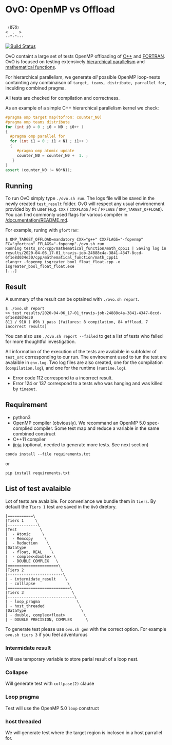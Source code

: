 # OvO: OpenMP vs Offload

```
  ___
 (OvO)
<  .  >
--"-"---
```
[![Build Status](https://travis-ci.org/TApplencourt/OvO.svg?branch=master)](https://travis-ci.org/TApplencourt/OvO)

OvO containt a large set of tests OpenMP offloading of [C++](https://github.com/TApplencourt/OvO/tree/master/test_src/cpp) and [FORTRAN](https://github.com/TApplencourt/OvO/tree/master/test_src/fortran). 
OvO is focused on testing extensively [hierarchical parallelism](https://github.com/TApplencourt/OvO/tree/master/test_src/fortran/hierarchical_parallelism/) and [mathematical functions](https://github.com/TApplencourt/OvO/tree/master/test_src/cpp/mathematical_function/).

For hierarchical parallelism, we generate *all* possible OpenMP loop-nests containting any combinaison of `target, teams, distribute, parrallel for`, inculding combined pragma.

All tests are checked for compilation and correctness.

As an example of a simple C++ hierarchical parallelism kernel we check:
```cpp
#pragma omp target map(tofrom: counter_N0)
#pragma omp teams distribute
for (int i0 = 0 ; i0 < N0 ; i0++ )
{
  #pragma omp parallel for
  for (int i1 = 0 ; i1 < N1 ; i1++ )
  {
     #pragma omp atomic update
     counter_N0 = counter_N0 +  1. ;
   }
}
assert (counter_N0 != N0*N1);
```

## Running 

To run OvO simply type `./ovo.sh run`. The logs file will be saved in the newly created `test_result` folder. 
OvO will respect any usual environement provided by th user (e.g. `CXX` / `CXXFLAGS` / `FC` / `FFLAGS` / `OMP_TARGET_OFFLOAD`).
You can find commonly used flags for various compiler in [/documentation/README.md](https://github.com/TApplencourt/OvO/tree/master//documentation/README.md).

For example, runing with `gfortran`:
```
$ OMP_TARGET_OFFLOAD=mandatory CXX="g++" CXXFLAGS="-fopenmp" FC="gfortran" FFLAGS="-fopenmp"./ovo.sh run
Running tests_src/cpp/mathematical_function/math_cpp11 | Saving log in results/2020-04-06_17-01_travis-job-24888c4a-3841-4347-8ccd-6f1e8d034e30/cpp/mathematical_function/math_cpp11
clang++ -fopenmp isgreater_bool_float_float.cpp -o isgreater_bool_float_float.exe
[...]
```

## Result
A summary of the result can be optained with `./ovo.sh report`. 

```
$ ./ovo.sh report
>> test_results/2020-04-06_17-01_travis-job-24888c4a-3841-4347-8ccd-6f1e8d034e30
811 / 910 ( 89% ) pass [failures: 8 compilation, 84 offload, 7 incorrect results]
```

You can also use `./ovo.sh report --failed` to get a list of tests who failed for more thoughtful investigation.

All information  of the execution of the tests are avalaible in subfolder of `test_src` corresponding to our run.
The enviroement used to tun the test are avalaible in `env.log`. 
Two log files are also created, one for the compilation (`compilation.log`), and one for the runtime (`runtime.log`).
  - Error code 112 correspond to a incorrect result. 
  - Error 124 or 137 correspond to a tests who was hanging and was killed by `timeout`. 

## Requirement
  - python3
  - OpenMP compiler (obviously). We recommand an OpenMP 5.0 spec-complied compiler. Some test map and reduce a variable in the same combined construct
  - C++11 compiler
  - [jinja](https://jinja.palletsprojects.com/en/2.11.x/) (optional,  needed to generate more tests. See next section)
```
conda install --file requirements.txt
```
or
```
pip install requirements.txt
```

## List of test avalaible

Lot of tests are avalaible. For conveniance we bundle them in `tiers`. 
By default the `Tiers 1` test are saved in the `OvO` diretory.

```
|===========\
|Tiers 1     \
|-------------\
|Test          \
|  - Atomic     \
|  - Memcopy     \
|  - Reduction    \
|Datatype          \
|  - float, REAL    \
|  - complex<double> \
|  - DOUBLE COMPLEX   \
|======================\
|Tiers 2                \
|------------------------\
| - intermidate_result    \
| - colllapse              \
|===========================\
|Tiers 3                     \
|-----------------------------\
| - loop_pragma                \
| - host_threaded               \
|DataType                        \
| - double, complex<float>        \
| - DOUBLE PRECISION, COMPLEX      \
```

To generate test please use `ovo.sh gen` with the correct option. For example
`ovo.sh tiers 3` if you feel adventurous

### Intermidate result

Will use temporary variable to store parial result of a loop nest.

### Collapse

Will generate test with `collpase(2)` clause

### Loop pragma

Test will use the OpenMP 5.0 `loop` construct

### host threaded

We will generate test where the target region is inclosed in a host parrallel for.


